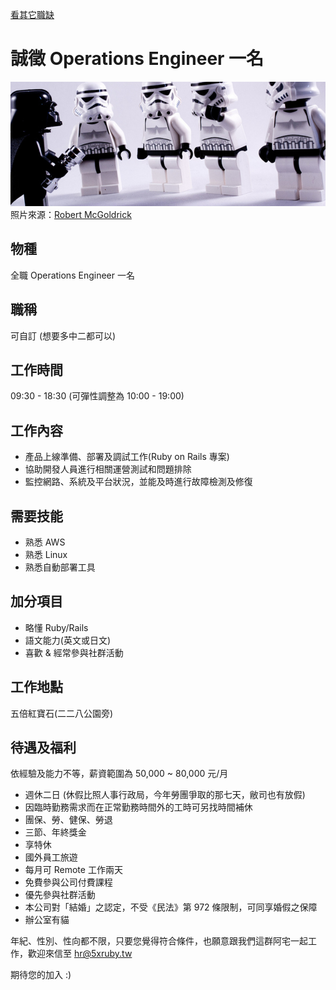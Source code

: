 [看其它職缺](/README.md)

# 誠徵 Operations Engineer 一名

![image](/images/recruit.jpg)
照片來源：[Robert McGoldrick](https://www.flickr.com/photos/bobsfever/)

## 物種

全職 Operations Engineer 一名

## 職稱

可自訂 (想要多中二都可以)

## 工作時間

09:30 - 18:30 (可彈性調整為 10:00 - 19:00)

## 工作內容

- 產品上線準備、部署及調試工作(Ruby on Rails 專案)
- 協助開發人員進行相關運營測試和問題排除
- 監控網路、系統及平台狀況，並能及時進行故障檢測及修復

## 需要技能

- 熟悉 AWS
- 熟悉 Linux
- 熟悉自動部署工具

## 加分項目

- 略懂 Ruby/Rails
- 語文能力(英文或日文)
- 喜歡 & 經常參與社群活動

## 工作地點

五倍紅寶石(二二八公園旁)

## 待遇及福利

依經驗及能力不等，薪資範圍為 50,000 ~ 80,000 元/月

- 週休二日 (休假比照人事行政局，今年勞團爭取的那七天，敝司也有放假)
- 因臨時勤務需求而在正常勤務時間外的工時可另找時間補休
- 團保、勞、健保、勞退
- 三節、年終獎金
- 享特休
- 國外員工旅遊
- 每月可 Remote 工作兩天
- 免費參與公司付費課程
- 優先參與社群活動
- 本公司對「結婚」之認定，不受《民法》第 972 條限制，可同享婚假之保障
- 辦公室有貓

年紀、性別、性向都不限，只要您覺得符合條件，也願意跟我們這群阿宅一起工作，歡迎來信至 hr@5xruby.tw

期待您的加入 :)

